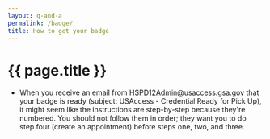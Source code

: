 ```yaml
---
layout: q-and-a
permalink: /badge/
title: How to get your badge
---
```


# {{ page.title }}

* When you receive an email from [HSPD12Admin@usaccess.gsa.gov](mailto:HSPD12Admin@usaccess.gsa.gov) that your badge is ready (subject: USAccess - Credential Ready for Pick Up), it might seem like the instructions are step-by-step because they're numbered. You should not follow them in order; they want you to do step four (create an appointment) before steps one, two, and three.
